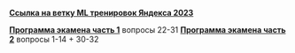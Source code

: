 [**Ссылка на ветку ML тренировок Яндекса 2023**](https://github.com/girafe-ai/ml-course/tree/23f_yandex_ml_trainings)

[**Программа экамена часть 1**](https://github.com/girafe-ai/ml-course/blob/22f_basic/approximate_program.pdf) вопросы 22-31
[**Программа экамена часть 2**](https://github.com/girafe-ai/ml-course/blob/22s_advanced/program_ml-mipt_advanced.pdf) вопросы 1-14 + 30-32

